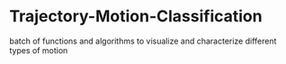 # Trajectory-Motion-Classification
batch of functions and algorithms to visualize and characterize different types of motion
